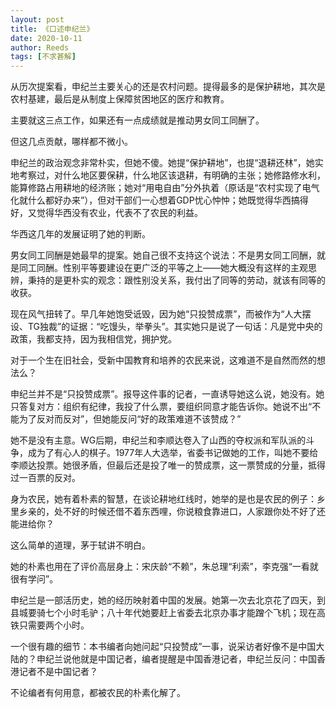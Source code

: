 ```yaml
---
layout: post
title: 《口述申纪兰》
date: 2020-10-11
author: Reeds
tags: [不求甚解]
---
```


从历次提案看，申纪兰主要关心的还是农村问题。提得最多的是保护耕地，其次是农村基建，最后是从制度上保障贫困地区的医疗和教育。

主要就这三点工作，如果还有一点成绩就是推动男女同工同酬了。

但这几点贡献，哪样都不微小。

申纪兰的政治观念非常朴实，但她不傻。她提“保护耕地”，也提“退耕还林”，她实地考察过，对什么地区要保耕，什么地区该退耕，有明确的主张；她修路修水利，能算修路占用耕地的经济账；她对“用电自由”分外执着（原话是“农村实现了电气化就什么都好办来”），但对干部们一心想着GDP忧心忡忡；她既觉得华西搞得好，又觉得华西没有农业，代表不了农民的利益。

华西这几年的发展证明了她的判断。

男女同工同酬是她最早的提案。她自己很不支持这个说法：不是男女同工同酬，就是同工同酬。性别平等要建设在更广泛的平等之上——她大概没有这样的主观思辨，秉持的是更朴实的观念：跟性别没关系，我付出了同等的劳动，就该有同等的收获。

现在风气扭转了。早几年她饱受诋毁，因为她“只投赞成票”，而被作为“人大摆设、TG独裁”的证据：“吃馒头，举拳头”。其实她只是说了一句话：凡是党中央的政策，我都支持，因为我相信党，拥护党。

对于一个生在旧社会，受新中国教育和培养的农民来说，这难道不是自然而然的想法么？

申纪兰并不是“只投赞成票”。报导这件事的记者，一直诱导她这么说，她没有。她只答复对方：组织有纪律，我投了什么票，要组织同意才能告诉你。她说不出“不能为了反对而反对”，但她能反问“好的政策难道不该赞成？”

她不是没有主意。WG后期，申纪兰和李顺达卷入了山西的夺权派和军队派的斗争，成为了有心人的棋子。1977年人大选举，省委书记做她的工作，叫她不要给李顺达投票。她很矛盾，但最后还是投了唯一的赞成票，这一票赞成的分量，抵得过一百票的反对。

身为农民，她有着朴素的智慧，在谈论耕地红线时，她举的是也是农民的例子：乡里乡亲的，处不好的时候还借不着东西哩，你说粮食靠进口，人家跟你处不好了还能进给你？

这么简单的道理，茅于轼讲不明白。

她的朴素也用在了评价高层身上：宋庆龄“不赖”，朱总理“利索”，李克强“一看就很有学问”。

申纪兰是一部活历史，她的经历映射着中国的发展。她第一次去北京花了四天，到县城要骑七个小时毛驴；八十年代她要赶上省委去北京办事才能蹭个飞机；现在高铁只需要两个小时。

一个很有趣的细节：本书编者向她问起“只投赞成”一事，说采访者好像不是中国大陆的？申纪兰说他就是中国记者，编者提醒是中国香港记者，申纪兰反问：中国香港记者不是中国记者？

不论编者有何用意，都被农民的朴素化解了。